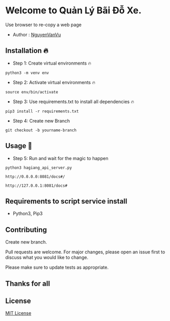 # Welcome to Quản Lý Bãi Đỗ Xe.

Use browser to re-copy a web page

- Author : [NguyenVanVu](Ai-academy-dev)

## Installation 🔥
- Step 1: Create virtual environments 🔥

`python3 -m venv env`

- Step 2: Activate virtual environments 🔥

`source env/bin/activate`

- Step 3: Use requirements.txt to install all dependencies 🔥

`pip3 install -r requirements.txt`

- Step 4: Create new Branch 

`git checkout -b yourname-branch`

## Usage 🚀
- Step 5: Run and wait for the magic to happen

`python3 hagiang_api_server.py`

`http://0.0.0.0:8081/docs#/`

`http://127.0.0.1:8081/docs#`

## Requirements to script service install
- Python3, Pip3

## Contributing
Create new branch.

Pull requests are welcome. For major changes, please open an issue first to discuss what you would like to change.

Please make sure to update tests as appropriate.

## Thanks for all

## License
[MIT License](https://choosealicense.com/licenses/mit/)

